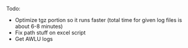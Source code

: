 Todo:
- Optimize tgz portion so it runs faster (total time for given log files is about 6-8 minutes)
- Fix path stuff on excel script
- Get AWLU logs